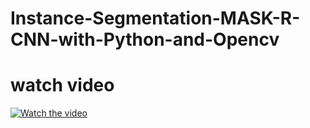 # Instance-Segmentation-MASK-R-CNN-with-Python-and-Opencv

# watch video

[![Watch the video](https://github.com/noorkhokhar99/Instance-Segmentation-MASK-R-CNN-with-Python-and-Opencv/blob/main/Screenshot%202023-04-09%20at%206.04.53%20AM.png)](https://www.youtube.com/watch?v=wnzeFyq40xs&t=269s)
